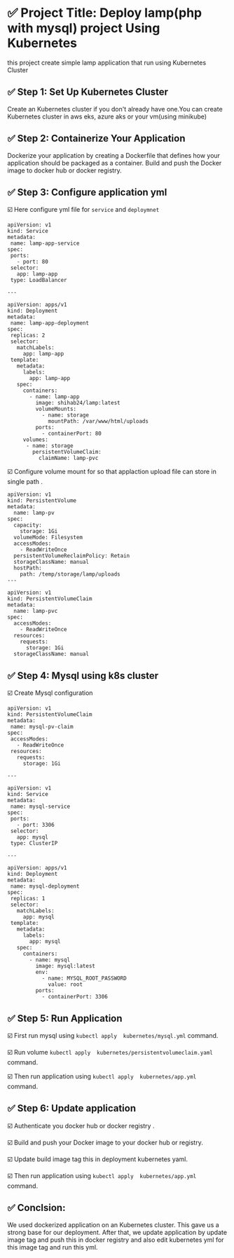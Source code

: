 #  ✅ Project Title: Deploy lamp(php with mysql) project Using Kubernetes
this project create simple lamp application that run using  Kubernetes Cluster


## ✅ Step 1: Set Up Kubernetes Cluster
Create an Kubernetes cluster if you don't already have one.You can create Kubernetes cluster in aws eks, azure aks or your vm(using minikube)

## ✅ Step 2: Containerize Your Application
 Dockerize your application by creating a Dockerfile that defines how your application should be packaged as a container. Build and push the Docker image to docker hub or docker registry.

## ✅ Step 3: Configure application yml

 ☑️ Here configure yml file  for `` service `` and `` deploymnet ``
 
 ```
apiVersion: v1
kind: Service
metadata:
  name: lamp-app-service
spec:
  ports:
    - port: 80
  selector:
    app: lamp-app
  type: LoadBalancer

---

apiVersion: apps/v1
kind: Deployment
metadata:
  name: lamp-app-deployment
spec:
  replicas: 2
  selector:
    matchLabels:
      app: lamp-app
  template:
    metadata:
      labels:
        app: lamp-app
    spec:
      containers:
        - name: lamp-app
          image: shihab24/lamp:latest
          volumeMounts:
            - name: storage
              mountPath: /var/www/html/uploads
          ports:
            - containerPort: 80
      volumes:
       - name: storage
         persistentVolumeClaim:
           claimName: lamp-pvc

```
☑️ Configure volume mount for so that applaction upload file can store in single path  .

```
apiVersion: v1
kind: PersistentVolume
metadata:
  name: lamp-pv
spec:
  capacity:
    storage: 1Gi
  volumeMode: Filesystem
  accessModes:
    - ReadWriteOnce
  persistentVolumeReclaimPolicy: Retain
  storageClassName: manual
  hostPath:
    path: /temp/storage/lamp/uploads
---

apiVersion: v1
kind: PersistentVolumeClaim
metadata:
  name: lamp-pvc
spec:
  accessModes:
    - ReadWriteOnce
  resources:
    requests:
      storage: 1Gi
  storageClassName: manual

```

## ✅ Step 4: Mysql using k8s cluster

 ☑️ Create Mysql configuration
 
 ```
apiVersion: v1
kind: PersistentVolumeClaim
metadata:
  name: mysql-pv-claim
spec:
  accessModes:
    - ReadWriteOnce
  resources:
    requests:
      storage: 1Gi

---

apiVersion: v1
kind: Service
metadata:
  name: mysql-service
spec:
  ports:
    - port: 3306
  selector:
    app: mysql
  type: ClusterIP

---

apiVersion: apps/v1
kind: Deployment
metadata:
  name: mysql-deployment
spec:
  replicas: 1
  selector:
    matchLabels:
      app: mysql
  template:
    metadata:
      labels:
        app: mysql
    spec:
      containers:
        - name: mysql
          image: mysql:latest
          env:
            - name: MYSQL_ROOT_PASSWORD
              value: root
          ports:
            - containerPort: 3306

```

## ✅ Step 5: Run Application
☑️ First run mysql using `` kubectl apply  kubernetes/mysql.yml `` command.

☑️ Run volume `` kubectl apply  kubernetes/persistentvolumeclaim.yaml `` command.

☑️ Then run application using `` kubectl apply  kubernetes/app.yml `` command.

## ✅ Step 6: Update application
☑️ Authenticate you docker hub or docker registry .

☑️ Build and push your Docker image to your docker hub or registry.

☑️ Update build image tag this in deployment kubernetes yaml.

☑️ Then run application using `` kubectl apply  kubernetes/app.yml `` command.

## ✅ Conclsion: 
We used  dockerized application on an Kubernetes cluster. This gave us a strong base for our deployment. After that, we update application by update image tag and push this in docker registry and also edit kubernetes yml for this image tag and run this yml.

